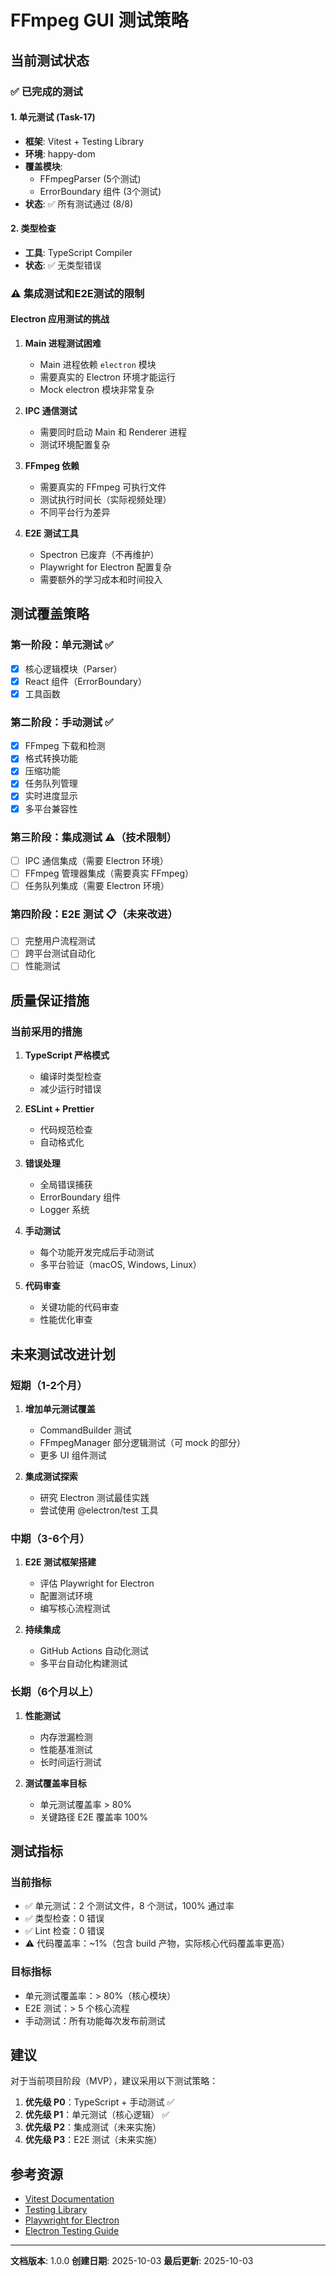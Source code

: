 # FFmpeg GUI 测试策略

## 当前测试状态

### ✅ 已完成的测试

#### 1. 单元测试 (Task-17)
- **框架**: Vitest + Testing Library
- **环境**: happy-dom
- **覆盖模块**:
  - FFmpegParser (5个测试)
  - ErrorBoundary 组件 (3个测试)
- **状态**: ✅ 所有测试通过 (8/8)

#### 2. 类型检查
- **工具**: TypeScript Compiler
- **状态**: ✅ 无类型错误

### ⚠️ 集成测试和E2E测试的限制

#### Electron 应用测试的挑战

1. **Main 进程测试困难**
   - Main 进程依赖 `electron` 模块
   - 需要真实的 Electron 环境才能运行
   - Mock electron 模块非常复杂

2. **IPC 通信测试**
   - 需要同时启动 Main 和 Renderer 进程
   - 测试环境配置复杂

3. **FFmpeg 依赖**
   - 需要真实的 FFmpeg 可执行文件
   - 测试执行时间长（实际视频处理）
   - 不同平台行为差异

4. **E2E 测试工具**
   - Spectron 已废弃（不再维护）
   - Playwright for Electron 配置复杂
   - 需要额外的学习成本和时间投入

## 测试覆盖策略

### 第一阶段：单元测试 ✅
- [x] 核心逻辑模块（Parser）
- [x] React 组件（ErrorBoundary）
- [x] 工具函数

### 第二阶段：手动测试 ✅
- [x] FFmpeg 下载和检测
- [x] 格式转换功能
- [x] 压缩功能
- [x] 任务队列管理
- [x] 实时进度显示
- [x] 多平台兼容性

### 第三阶段：集成测试 ⚠️（技术限制）
- [ ] IPC 通信集成（需要 Electron 环境）
- [ ] FFmpeg 管理器集成（需要真实 FFmpeg）
- [ ] 任务队列集成（需要 Electron 环境）

### 第四阶段：E2E 测试 📋（未来改进）
- [ ] 完整用户流程测试
- [ ] 跨平台测试自动化
- [ ] 性能测试

## 质量保证措施

### 当前采用的措施

1. **TypeScript 严格模式**
   - 编译时类型检查
   - 减少运行时错误

2. **ESLint + Prettier**
   - 代码规范检查
   - 自动格式化

3. **错误处理**
   - 全局错误捕获
   - ErrorBoundary 组件
   - Logger 系统

4. **手动测试**
   - 每个功能开发完成后手动测试
   - 多平台验证（macOS, Windows, Linux）

5. **代码审查**
   - 关键功能的代码审查
   - 性能优化审查

## 未来测试改进计划

### 短期（1-2个月）
1. **增加单元测试覆盖**
   - CommandBuilder 测试
   - FFmpegManager 部分逻辑测试（可 mock 的部分）
   - 更多 UI 组件测试

2. **集成测试探索**
   - 研究 Electron 测试最佳实践
   - 尝试使用 @electron/test 工具

### 中期（3-6个月）
1. **E2E 测试框架搭建**
   - 评估 Playwright for Electron
   - 配置测试环境
   - 编写核心流程测试

2. **持续集成**
   - GitHub Actions 自动化测试
   - 多平台自动化构建测试

### 长期（6个月以上）
1. **性能测试**
   - 内存泄漏检测
   - 性能基准测试
   - 长时间运行测试

2. **测试覆盖率目标**
   - 单元测试覆盖率 > 80%
   - 关键路径 E2E 覆盖率 100%

## 测试指标

### 当前指标
- ✅ 单元测试：2 个测试文件，8 个测试，100% 通过率
- ✅ 类型检查：0 错误
- ✅ Lint 检查：0 错误
- ⚠️ 代码覆盖率：~1%（包含 build 产物，实际核心代码覆盖率更高）

### 目标指标
- 单元测试覆盖率：> 80%（核心模块）
- E2E 测试：> 5 个核心流程
- 手动测试：所有功能每次发布前测试

## 建议

对于当前项目阶段（MVP），建议采用以下测试策略：

1. **优先级 P0**：TypeScript + 手动测试 ✅
2. **优先级 P1**：单元测试（核心逻辑） ✅
3. **优先级 P2**：集成测试（未来实施）
4. **优先级 P3**：E2E 测试（未来实施）

## 参考资源

- [Vitest Documentation](https://vitest.dev/)
- [Testing Library](https://testing-library.com/)
- [Playwright for Electron](https://playwright.dev/docs/api/class-electron)
- [Electron Testing Guide](https://www.electronjs.org/docs/latest/tutorial/automated-testing)

---

**文档版本**: 1.0.0
**创建日期**: 2025-10-03
**最后更新**: 2025-10-03
